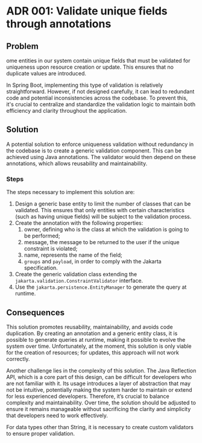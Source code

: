 # ADR 001: Validate unique fields through annotations

## Problem
ome entities in our system contain unique fields that must be validated for uniqueness upon resource creation or update. This ensures that no duplicate values are introduced.

In Spring Boot, implementing this type of validation is relatively straightforward. However, if not designed carefully, it can lead to redundant code and potential inconsistencies across the codebase. 
To prevent this, it's crucial to centralize and standardize the validation logic to maintain both efficiency and clarity throughout the application.

## Solution
A potential solution to enforce uniqueness validation without redundancy in the codebase is to create a generic validation component. This can be achieved using Java annotations. 
The validator would then depend on these annotations, which allows reusability and maintainability.
### Steps
The steps necessary to implement this solution are:
1. Design a generic base entity to limit the number of classes that can be validated. This ensures that only entities with certain characteristics (such as having unique fields) will be subject to the validation process.
2. Create the annotation with the following properties:
   1. owner, defining who is the class at which the validation is going to be performed;
   2. message, the message to be returned to the user if the unique constraint is violated;
   3. name, represents the name of the field;
   4. `groups` and `payload`, in order to comply with the Jakarta specification.
3. Create the generic validation class extending the `jakarta.validation.ConstraintValidator` interface.
4. Use the `jakarta.persistence.EntityManager` to generate the query at runtime.

## Consequences
This solution promotes reusability, maintainability, and avoids code duplication. By creating an annotation and a generic entity class, it is possible to generate queries at runtime, making it possible to evolve the system 
over time. Unfortunately, at the moment, this solution is only viable for the creation of resources; for updates, this approach will not work correctly.

Another challenge lies in the complexity of this solution. The Java Reflection API, which is a core part of this design, can be difficult for developers who are not familiar with it. Its usage introduces a layer of abstraction that may not be intuitive, potentially making the system harder to maintain or extend for less experienced developers. Therefore, it’s crucial to balance complexity and maintainability. Over time, the solution should be adjusted to ensure it remains manageable without sacrificing the clarity and simplicity that developers need to work effectively.

For data types other than String, it is necessary to create custom validators to ensure proper validation.  